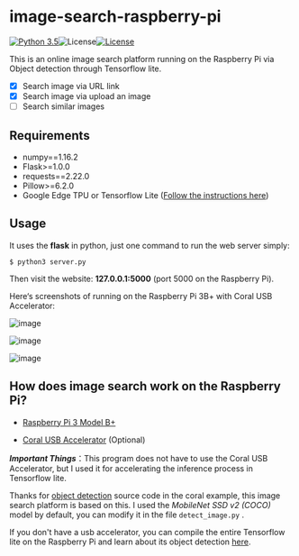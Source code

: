 # image-search-raspberry-pi

[![Python 3.5](https://img.shields.io/badge/python-3.7-blue.svg)](https://www.python.org/)![License](https://img.shields.io/badge/flask-v1.1.1-blue)[![License](https://img.shields.io/github/license/Evilran/image-search-raspberry-pi)](https://github.com/Evilran/image-search-raspberry-pi/blob/master/LICENSE)

This is an online image search platform running on the Raspberry Pi via Object detection through Tensorflow lite.

- [x] Search image via URL link
- [x] Search image via upload an image
- [ ] Search similar images

Requirements
------------------------------------------------------------------

- numpy==1.16.2
- Flask>=1.0.0
- requests==2.22.0
- Pillow>=6.2.0
- Google Edge TPU or Tensorflow Lite ([Follow the instructions here](https://www.tensorflow.org/lite/guide/build_rpi))

Usage
---

It uses the **flask** in python, just one command to run the web server simply:

```
$ python3 server.py
```

Then visit the website: **127.0.0.1:5000** (port 5000 on the Raspberry Pi).



Here‘s screenshots of running on the Raspberry Pi 3B+ with Coral USB Accelerator:

![image](https://github.com/Evilran/image-search-raspberry-pi/blob/master/images/url.png)

![image](https://github.com/Evilran/image-search-raspberry-pi/blob/master/images/image.png)

![image](https://github.com/Evilran/image-search-raspberry-pi/blob/master/images/demo.gif)



## How does image search work on the Raspberry Pi?

- [Raspberry Pi 3 Model B+](https://www.raspberrypi.org/products/raspberry-pi-3-model-b-plus/) 

- [Coral USB Accelerator](https://coral.withgoogle.com/products/acceleratorl) (Optional)

***Important Things***：This program does not have to use the Coral USB Accelerator, but I used it for accelerating the inference process in Tensorflow lite.

Thanks for [object detection](https://github.com/google-coral/tflite/tree/master/python/examples/detection) source code in the coral example, this image search platform is based on this. I used the *MobileNet SSD v2 (COCO)* model by default, you can modify it in the file `detect_image.py` .

If you don't have a usb accelerator, you can compile the entire Tensorflow lite on the Raspberry Pi and learn about its object detection [here](https://github.com/tensorflow/examples/tree/master/lite/examples/object_detection/raspberry_pi).


